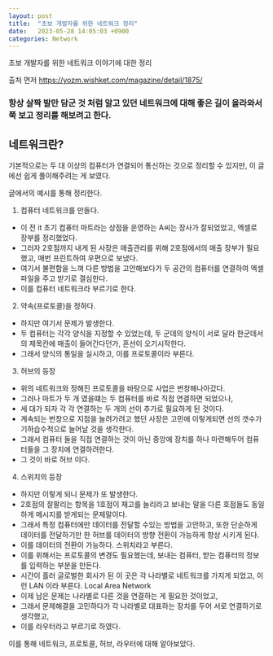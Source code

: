 ```yaml
---
layout: post
title:  "초보 개발자를 위한 네트워크 정리"
date:   2023-05-28 14:05:03 +0900
categories: Network 
---
```


초보 개발자를 위한 네트워크 이야기에 대한 정리

출처 먼저 https://yozm.wishket.com/magazine/detail/1875/

### 항상 살짝 발만 담군 것 처럼 알고 있던 네트워크에 대해 좋은 길이 올라와서 쭉 보고 정리를 해보려고 한다.

## 네트워크란?
기본적으로는 두 대 이상의 컴퓨터가 연결되어 통신하는 것으로 정리할 수 있지만, 이 글에선 쉽게 풀이해주려는 게 보였다.

글에서의 예시를 통해 정리한다.

1. 컴퓨터 네트워크를 만들다.
 - 이 전 it 초기 컴퓨터 마트라는 상점을 운영하는 A씨는 장사가 잘되었었고, 엑셀로 장부를 정리했었다.
 - 그러자 2호점까지 내게 된 사장은 매출관리를 위해 2호점에서의 매출 장부가 필요했고, 매번 프린트하여 우편으로 보냈다.
 - 여기서 불편함을 느껴 다른 방법을 고안해보다가 두 공간의 컴퓨터를  연결하여 엑셀파일을 주고 받기로 결심한다.
 - 이를 컴퓨터 네트워크라 부르기로 한다.

2. 약속(프로토콜)을 정하다. 
 - 하지만 여기서 문제가 발생한다.
 - 두 컴퓨터는 각각 양식을 지정할 수 있었는데, 두 군데의 양식이 서로 달라 한군데서의 제목칸에 매출이 들어간다던가, 혼선이 오기시작한다.
 - 그래서 양식의 통일을 실시하고, 이를 프로토콜이라 부른다.

3. 허브의 등장
 - 위의 네트워크와 정해진 프로토콜을 바탕으로 사업은 번창해나아갔다.
 - 그러나 마트가 두 개 였을떄는 두 컴퓨터를 바로 직접 연결하면 되었으나, 
 - 세 대가 되자 각 각 연결하는 두 개의 선이 추가로 필요하게 된 것이다.
 - 계속되는 번창으로 지점을 늘려가려고 했던 사장은 고민에 이렇게되면 선의 갯수가 기하습수적으로 늘어날 것을 생각한다.
 - 그래서 컴퓨터 들을 직접 연결하는 것이 아닌 중앙에 장치를 하나 마련해두어 컴퓨터들을 그 장치에 연결하려한다.
 - 그 것이 바로 허브 이다.

4. 스위치의 등장
 - 하지만 이렇게 되니 문제가 또 발생한다.
 - 2호점의 잘팔리는 항목을 1호점이 재고를 늘리라고 보내는 말을 다른 호점들도 동일하게 메시지를 받게되는 문제말이다.
 - 그래서 특정 컴퓨터에만 데이터를 전달할 수있는 방법을 고안하고, 또한 단순하게 데이터를 전달하기만 한 허브를 데이터의 방향 전환이 가능하게 향상 시키게 된다.
 - 이를 데이터의 전환이 가능하다. 스위치라고 부른다.
 - 이를 위해서는 프로토콜의 변경도 필요했는데, 보내는 컴퓨터, 받는 컴퓨터의 정보를 입력하는 부분을 만든다.
 - 시간이 흘러 글로벌한 회사가 된 이 곳은 각 나라별로 네트워크를 가지게 되었고, 이런 LAN 이라 부른다. Local Area Network
 - 이제 남은 문제는 나라별로 다른 것을 연결하는 게 필요한 것이었고,
 - 그래서 문제해결을 고민하다가 각 나라별로 대표하는 장치를 두어 서로 연결하기로 생각했고, 
 - 이를 라우터라고 부르기로 하였다.

이를 통해 네트워크, 프로토콜, 허브, 라우터에 대해 알아보았다.